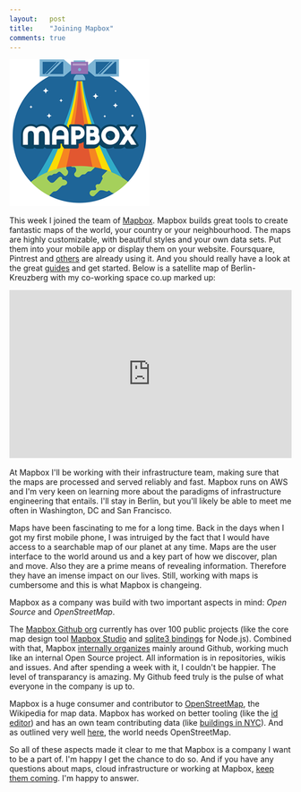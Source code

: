 ```yaml
---
layout:   post
title:    "Joining Mapbox"
comments: true
---
```


<img src="/assets/Mapbox-Graphic.png" />

This week I joined the team of <a href="http://mapbox.com">Mapbox</a>. Mapbox builds great tools to create fantastic maps of the world, your country or your neighbourhood. The maps are highly customizable, with beautiful styles and your own data sets. Put them into your mobile app or display them on your website. Foursquare, Pintrest and <a href="https://www.mapbox.com/showcase/">others</a> are already using it. And you should really have a look at the great <a href="https://www.mapbox.com/foundations/">guides</a> and get started. Below is a satellite map of Berlin-Kreuzberg with my co-working space co.up marked up:

<iframe width='100%' height='300px' frameBorder='0' src='https://a.tiles.mapbox.com/v4/freenerd.jnh3h2dm/attribution,zoompan.html?access_token=pk.eyJ1IjoiZnJlZW5lcmQiLCJhIjoieHhSTW9UUSJ9.H-2Yu04O3M72_TYnxC3BZQ#14/52.499167/13.418056'></iframe>

At Mapbox I'll be working with their infrastructure team, making sure that the maps are processed and served reliably and fast. Mapbox runs on AWS and I'm very keen on learning more about the paradigms of infrastructure engineering that entails. I'll stay in Berlin, but you'll likely be able to meet me often in Washington, DC and San Francisco.

Maps have been fascinating to me for a long time. Back in the days when I got my first mobile phone, I was intruiged by the fact that I would have access to a searchable map of our planet at any time. Maps are the user interface to the world around us and a key part of how we discover, plan and move. Also they are a prime means of revealing information. Therefore they have an imense impact on our lives. Still, working with maps is cumbersome and this is what Mapbox is changeing.

Mapbox as a company was build with two important aspects in mind: _Open Source_ and _OpenStreetMap_.

The [Mapbox Github org](https://github.com/mapbox/) currently has over 100 public projects (like the core map design tool [Mapbox Studio](https://github.com/mapbox/mapbox-studio) and [sqlite3 bindings](https://github.com/mapbox/node-sqlite3) for Node.js). Combined with that, Mapbox [internally organizes](http://opensource.com/life/14/7/interview-justin-miller-mapbox) mainly around Github, working much like an internal Open Source project. All information is in repositories, wikis and issues. And after spending a week with it, I couldn't be happier. The level of transparancy is amazing. My Github feed truly is the pulse of what everyone in the company is up to.

Mapbox is a huge consumer and contributor to [OpenStreetMap](http://openstreetmap.org), the Wikipedia for map data. Mapbox has worked on better tooling (like the [id editor](https://www.mapbox.com/blog/announcing-id/)) and has an own team contributing data (like [buildings in NYC](https://www.mapbox.com/blog/nyc-buildings-openstreetmap/)). And as outlined very well <a href="http://zedie.wordpress.com/2014/01/14/why-the-world-needs-openstreetmap/">here</a>, the world needs OpenStreetMap.

So all of these aspects made it clear to me that Mapbox is a company I want to be a part of. I'm happy I get the chance to do so. And if you have any questions about maps, cloud infrastructure or working at Mapbox, [keep them coming](/about/). I'm happy to answer.
